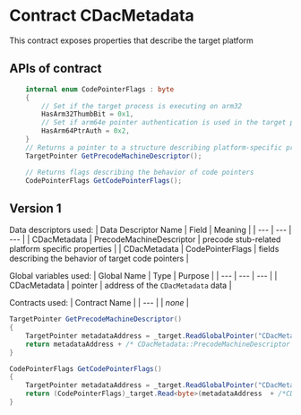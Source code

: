 # Contract CDacMetadata

This contract exposes properties that describe the target platform

## APIs of contract

```csharp
    internal enum CodePointerFlags : byte
    {
        // Set if the target process is executing on arm32
        HasArm32ThumbBit = 0x1,
        // Set if arm64e pointer authentication is used in the target process
        HasArm64PtrAuth = 0x2,
    }
    // Returns a pointer to a structure describing platform-specific precode stubs properties
    TargetPointer GetPrecodeMachineDescriptor();

    // Returns flags describing the behavior of code pointers
    CodePointerFlags GetCodePointerFlags();
```

## Version 1

Data descriptors used:
| Data Descriptor Name | Field | Meaning |
| --- | --- | --- |
| CDacMetadata | PrecodeMachineDescriptor | precode stub-related platform specific properties |
| CDacMetadata | CodePointerFlags | fields describing the behavior of target code pointers |

Global variables used:
| Global Name | Type | Purpose |
| --- | --- | --- |
| CDacMetadata | pointer | address of the `CDacMetadata` data |

Contracts used:
| Contract Name |
| --- |
| *none* |

```csharp
TargetPointer GetPrecodeMachineDescriptor()
{
    TargetPointer metadataAddress = _target.ReadGlobalPointer("CDacMetadata");
    return metadataAddress + /* CDacMetadata::PrecodeMachineDescriptor */
}

CodePointerFlags GetCodePointerFlags()
{
    TargetPointer metadataAddress = _target.ReadGlobalPointer("CDacMetadata");
    return (CodePointerFlags)_target.Read<byte>(metadataAddress  + /*CDacMetadata::CodePointerFlags*/);
}
```
